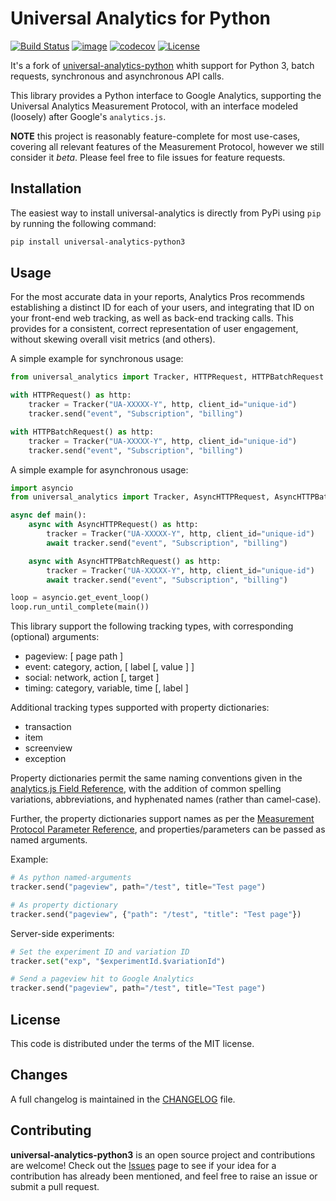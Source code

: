# Universal Analytics for Python

[![Build Status](https://travis-ci.com/dmvass/universal-analytics-python3.svg?branch=master)](https://travis-ci.com/dmvass/universal-analytics-python3)
[![image](https://img.shields.io/pypi/v/universal-analytics-python3.svg)](https://pypi.python.org/pypi/universal-analytics-python3)
[![codecov](https://codecov.io/gh/dmvass/universal-analytics-python3/branch/master/graph/badge.svg)](https://codecov.io/gh/dmvass/universal-analytics-python3)
[![License](https://img.shields.io/badge/license-MIT-blue.svg)](https://github.com/dmvass/universal-analytics-python3/blob/master/LICENSE)

It's a fork of [universal-analytics-python](https://github.com/adswerve/universal-analytics-python)
whith support for Python 3, batch requests, synchronous and asynchronous API calls.

This library provides a Python interface to Google Analytics, supporting the
Universal Analytics Measurement Protocol, with an interface modeled (loosely)
after Google's `analytics.js`.

**NOTE** this project is reasonably feature-complete for most use-cases, covering
all relevant features of the Measurement Protocol, however we still consider it
_beta_. Please feel free to file issues for feature requests.

## Installation

The easiest way to install universal-analytics is directly from PyPi using `pip`
by running the following command:

```bash
pip install universal-analytics-python3
```

## Usage

For the most accurate data in your reports, Analytics Pros recommends establishing
a distinct ID for each of your users, and integrating that ID on your front-end web
tracking, as well as back-end tracking calls. This provides for a consistent, correct
representation of user engagement, without skewing overall visit metrics (and others).

A simple example for synchronous usage:

```python
from universal_analytics import Tracker, HTTPRequest, HTTPBatchRequest

with HTTPRequest() as http:
    tracker = Tracker("UA-XXXXX-Y", http, client_id="unique-id")
    tracker.send("event", "Subscription", "billing")

with HTTPBatchRequest() as http:
    tracker = Tracker("UA-XXXXX-Y", http, client_id="unique-id")
    tracker.send("event", "Subscription", "billing")
```

A simple example for asynchronous usage:

```python
import asyncio
from universal_analytics import Tracker, AsyncHTTPRequest, AsyncHTTPBatchRequest

async def main():
    async with AsyncHTTPRequest() as http:
        tracker = Tracker("UA-XXXXX-Y", http, client_id="unique-id")
        await tracker.send("event", "Subscription", "billing")

    async with AsyncHTTPBatchRequest() as http:
        tracker = Tracker("UA-XXXXX-Y", http, client_id="unique-id")
        await tracker.send("event", "Subscription", "billing")

loop = asyncio.get_event_loop()
loop.run_until_complete(main())
```

This library support the following tracking types, with corresponding (optional) arguments:

* pageview: [ page path ]
* event: category, action, [ label [, value ] ]
* social: network, action [, target ]
* timing: category, variable, time [, label ]

Additional tracking types supported with property dictionaries:

* transaction
* item
* screenview
* exception

Property dictionaries permit the same naming conventions given in the [analytics.js Field Reference](https://developers.google.com/analytics/devguides/collection/analyticsjs/field-reference),
with the addition of common spelling variations, abbreviations, and hyphenated names
(rather than camel-case).

Further, the property dictionaries support names as per the [Measurement Protocol Parameter Reference](https://developers.google.com/analytics/devguides/collection/protocol/v1/parameters),
and properties/parameters can be passed as named arguments.

Example:

```python
# As python named-arguments
tracker.send("pageview", path="/test", title="Test page")

# As property dictionary
tracker.send("pageview", {"path": "/test", "title": "Test page"})
```

Server-side experiments:

```python
# Set the experiment ID and variation ID
tracker.set("exp", "$experimentId.$variationId")

# Send a pageview hit to Google Analytics
tracker.send("pageview", path="/test", title="Test page")
```

## License

This code is distributed under the terms of the MIT license.

## Changes

A full changelog is maintained in the [CHANGELOG](https://github.com/dmvass/universal-analytics-python3/blob/master/CHANGELOG.md) file.

## Contributing

**universal-analytics-python3** is an open source project and contributions are
welcome! Check out the [Issues](https://github.com/dmvass/universal-analytics-python3/issues)
page to see if your idea for a contribution has already been mentioned, and feel
free to raise an issue or submit a pull request.

